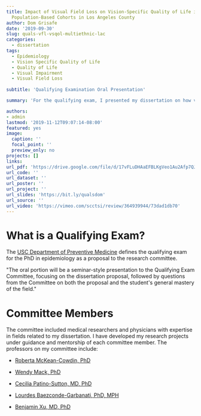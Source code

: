 ```yaml
---
title: Impact of Visual Field Loss on Vision-Specific Quality of Life in Multi-Ethnic,
  Population-Based Cohorts in Los Angeles County
author: Dom Grisafe
date: '2019-09-30'
slug: quals-vfl-vsqol-multiethnic-lac
categories:
  - dissertation
tags:
  - Epidemiology
  - Vision Specific Quality of Life
  - Quality of Life
  - Visual Impairment
  - Visual Field Loss
  
subtitle: 'Qualifying Examination Oral Presentation'

summary: 'For the qualifying exam, I presented my dissertation on how visual impairment affects quality of life in multiethnic cohorts from Los Angeles. A committee of medical professors questioned the methodology, interpretation, and implications of the research. I concluded by proposing future projects for the dissertation.'

authors:
- admin
lastmod: '2019-11-12T09:07:14-08:00'
featured: yes
image:
  caption: ''
  focal_point: ''
  preview_only: no
projects: []
links:
url_pdf: 'https://drive.google.com/file/d/17vFLuDHAaEFBLKgVeo1Au2Afp7QJRwcl/view?usp=sharing'
url_code: ''
url_dataset: ''
url_poster: ''
url_project: ''
url_slides: 'https://bit.ly/qualsdom'
url_source: ''
url_video: 'https://vimeo.com/scctsi/review/364939944/73dad1db70'
---
```


# What is a Qualifying Exam?

The [USC Department of Preventive Medicine](https://catalogue.usc.edu/preview_program.php?catoid=7&poid=6836&returnto=1755) defines the qualifying exam for the PhD in epidemiology as a proposal to the research committee.  

"The oral portion will be a seminar-style presentation to the Qualifying Exam Committee, focusing on the dissertation proposal, followed by questions from the Committee on both the proposal and the student's general mastery of the field."  

# Committee Members 

The committee included medical researchers and physicians with expertise in fields related to my dissertation. I have developed my research projects under guidance and mentorship of each committee member. The professors on my committee include:  

- [Roberta McKean-Cowdin, PhD](https://keck.usc.edu/faculty-search/roberta-mckean-cowdin/)  

- [Wendy Mack, PhD](https://keck.usc.edu/faculty-search/wendy-jean-mack/)  

- [Cecilia Patino-Sutton, MD, PhD](https://keck.usc.edu/faculty-search/cecilia-patino-sutton/)  

- [Lourdes Baezconde-Garbanati, PhD, MPH](https://keck.usc.edu/faculty-search/lourdes-baez-conde/)  

- [Benjamin Xu, MD, PhD](https://keck.usc.edu/faculty-search/benjamin-yixing-xu/)  
